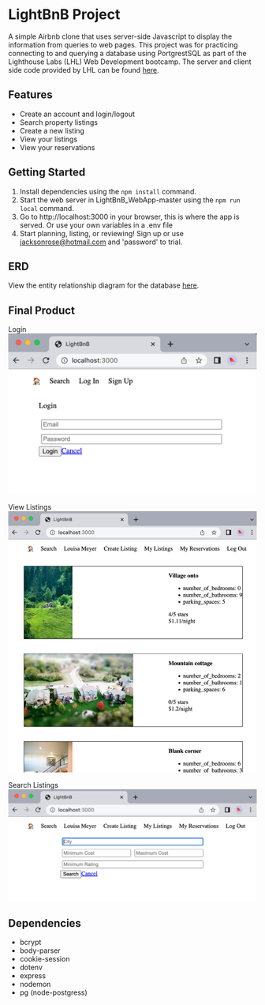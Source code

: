 # LightBnB Project
A simple Airbnb clone that uses server-side Javascript to display the information from queries to web pages. This project was for practicing connecting to and querying a database using PortgrestSQL as part of the Lighthouse Labs (LHL) Web Development bootcamp.  The server and client side code provided by LHL can be found [here](https://github.com/lighthouse-labs/LightBnB_WebApp).

## Features 
- Create an account and login/logout
- Search property listings
- Create a new listing
- View your listings
- View your reservations

## Getting Started
1. Install dependencies using the `npm install` command.
2. Start the web server in LightBnB_WebApp-master using the `npm run local` command.  
3. Go to http://localhost:3000 in your browser, this is where the app is served. Or use your own variables in a .env file
4. Start planning, listing, or reviewing! Sign up or use jacksonrose@hotmail.com and 'password' to trial.

## ERD
View the entity relationship diagram for the database [here](https://github.com/schmmv/LightBnb/blob/master/docs/erd.png?raw=true).

## Final Product
Login
![Login](https://github.com/schmmv/LightBnb/blob/master/docs/screenshots/login.png?raw=true)

View Listings
![Listings](https://github.com/schmmv/LightBnb/blob/master/docs/screenshots/listings.png?raw=true)

Search Listings
![Search](https://github.com/schmmv/LightBnb/blob/master/docs/screenshots/search.png?raw=true)

## Dependencies
- bcrypt
- body-parser
- cookie-session
- dotenv
- express
- nodemon
- pg (node-postgress)